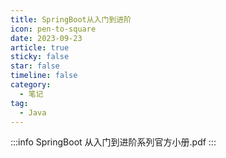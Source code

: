 ```yaml
---
title: SpringBoot从入门到进阶
icon: pen-to-square
date: 2023-09-23
article: true
sticky: false 
star: false 
timeline: false
category:
  - 笔记
tag:
  - Java
---
```


:::info
SpringBoot 从入门到进阶系列官方小册.pdf
:::

<PDF url="/pdf/SpringBoot.pdf" width="100%" ratio="16 / 30"/>


<PDF url="/pdf/SpringBoot.pdf" width="100%" ratio="30 / 16"/>


<PDF url="/pdf/SpringBoot.pdf" width="100%" ratio="16/30"/>
